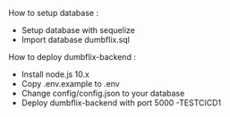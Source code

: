How to setup database :
- Setup database with sequelize
- Import database dumbflix.sql

How to deploy dumbflix-backend :
- Install node.js 10.x
- Copy .env.example to .env
- Change config/config.json to your database
- Deploy dumbflix-backend with port 5000
-TESTCICD1
